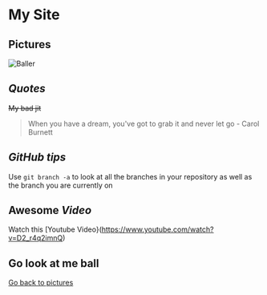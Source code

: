 # My Site
## **Pictures**
![Baller](https://github.com/hfituri/CSE110/assets/99110291/fb53f2f8-d48b-4322-b03a-2214d1dda5dd)
## _Quotes_
~~My bad jit~~
> When you have a dream, you've got to grab it and never let go - Carol Burnett
## ***GitHub tips***
Use `git branch -a` to look at all the branches in your repository as well as the branch you are currently on
## **Awesome _Video_**
Watch this [Youtube Video}(https://www.youtube.com/watch?v=D2_r4q2imnQ)
## **Go look at me ball**
[Go back to pictures](#pictures)
